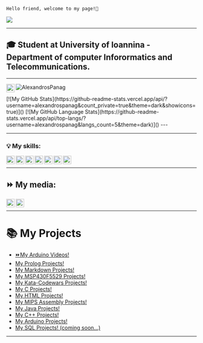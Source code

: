 ```
Hello friend, welcome to my page!👋
```

<img src="https://giphy.com/gifs/vaporwave-aesthetics-future-funk-l2R09a5L5Bb6ppV7y">

---

## 🎓 Student at University of Ioannina - Department of computer Inforormatics and Telecommunications.



---
<img align="left" alt="GITHUB" width="22px" src="https://cdn.jsdelivr.net/npm/simple-icons@3.13.0/icons/github.svg" /> 
<p align="left"> <img src="https://komarev.com/ghpvc/?username=AlexandrosPanag01&label=Profile%20views&color=129e00&style=plastic" alt="AlexandrosPanag" /> </p>
[![My GitHub Stats](https://github-readme-stats.vercel.app/api/?username=alexandrospanag&count_private=true&theme=dark&showicons=true)]()
[![My GitHub Language Stats](https://github-readme-stats.vercel.app/api/top-langs/?username=alexandrospanag&langs_count=5&theme=dark)]()
---



---
### 💡 My skills:
<img align="left" alt="CPLUSPLUS" width="22px" src="https://cdn.jsdelivr.net/npm/simple-icons@3.13.0/icons/cplusplus.svg" />
<img align="left" alt="C" width="22px" src="https://cdn.jsdelivr.net/npm/simple-icons@3.13.0/icons/c.svg" />
<img align="left" alt="SQL" width="22px" src="https://cdn.jsdelivr.net/npm/simple-icons@3.13.0/icons/sqlite.svg" />
<img align="left" alt="HTML5" width="22px" src="https://cdn.jsdelivr.net/npm/simple-icons@3.13.0/icons/html5.svg" />
<img align="left" alt="JAVA" width="22px" src="https://cdn.jsdelivr.net/npm/simple-icons@3.13.0/icons/java.svg" />
<img align="left" alt="ARDUINO" width="22px" src="https://cdn.jsdelivr.net/npm/simple-icons@3.13.0/icons/arduino.svg" />
<img align="left" alt="MARKDOWN" width="22px" src="https://cdn.jsdelivr.net/npm/simple-icons@3.13.0/icons/markdown.svg" />

<br />

---
## ⏩ My media:

<img align="left" alt="GITHUB" width="22px" src="https://cdn.jsdelivr.net/npm/simple-icons@3.13.0/icons/github.svg" />
<img align="left" alt="YOUTUBE" width="22px" src="https://cdn.jsdelivr.net/npm/simple-icons@3.13.0/icons/youtube.svg" />



<br />



---
# 📚 My Projects

<!-- BLOG-POST-LIST:START -->
- [⏩My Arduino Videos!](https://www.youtube.com/channel/UCDx0FOsFIXT_cS27CZ3vAuA)
- [My Prolog Projects!](https://github.com/AlexandrosPanag/My_Prolog_Projects)
- [My Markdown Projects!](https://github.com/AlexandrosPanag/Markdown_Projects)
- [My MSP430F5529 Projects!](https://github.com/AlexandrosPanag/Ti-launch-pad-with-MSP430-MCU)
- [My Kata-Codewars Projects!](https://github.com/AlexandrosPanag/C-Project-Codewars)
- [My C Projects!](https://github.com/AlexandrosPanag/My-C-Projects)
- [My HTML Projects!](https://github.com/AlexandrosPanag/HTML-Start)
- [My MIPS Assembly Projects!](https://github.com/AlexandrosPanag/My-MIPS-Assembly-Projects)
- [My Java Projects!](https://github.com/AlexandrosPanag/My-Java-Projects)
- [My C++ Projects!](https://github.com/AlexandrosPanag/My_CPlusPlus_Projects)
- [My Arduino Projects!](https://github.com/AlexandrosPanag/My_Arduino_UNO_R3_ATmega328P_Projects)
- [My SQL Projects! (coming soon...)]()
<!-- BLOG-POST-LIST:END -->


---


[GITHUB]:https://github.com/AlexandrosPanag


